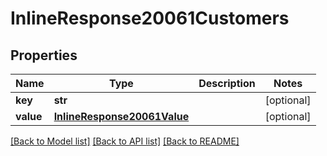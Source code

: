 # InlineResponse20061Customers

## Properties
Name | Type | Description | Notes
------------ | ------------- | ------------- | -------------
**key** | **str** |  | [optional] 
**value** | [**InlineResponse20061Value**](InlineResponse20061Value.md) |  | [optional] 

[[Back to Model list]](../README.md#documentation-for-models) [[Back to API list]](../README.md#documentation-for-api-endpoints) [[Back to README]](../README.md)

